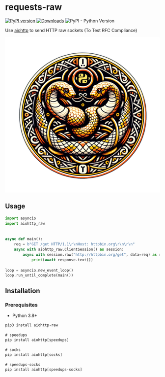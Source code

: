 # requests-raw
[![PyPI version](https://img.shields.io/pypi/v/aiohttp-raw)](https://pypi.org/project/aiohttp-raw/)
[![Downloads](https://pepy.tech/badge/aiohttp-raw)](https://pepy.tech/project/aiohttp-raw)
![PyPI - Python Version](https://img.shields.io/pypi/pyversions/aiohttp-raw)  

Use [aiohttp](https://docs.aiohttp.org/en/stable/) to send HTTP raw sockets (To Test RFC Compliance)

![Logo](https://raw.githubusercontent.com/realgam3/aiohttp-raw/main/assets/img/aiohttp-raw-logo.png)

## Usage
```python
import asyncio
import aiohttp_raw


async def main():
    req = b"GET /get HTTP/1.1\r\nHost: httpbin.org\r\n\r\n"
    async with aiohttp_raw.ClientSession() as session:
        async with session.raw("http://httpbin.org/get", data=req) as response:
            print(await response.text())

loop = asyncio.new_event_loop()
loop.run_until_complete(main())
```

## Installation
### Prerequisites
* Python 3.8+

```shell
pip3 install aiohttp-raw

# speedups
pip install aiohttp[speedups]

# socks
pip install aiohttp[socks]

# speedups-socks
pip install aiohttp[speedups-socks]
```
